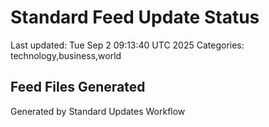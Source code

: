 # Standard Feed Update Status
Last updated: Tue Sep  2 09:13:40 UTC 2025
Categories: technology,business,world

## Feed Files Generated

Generated by Standard Updates Workflow
